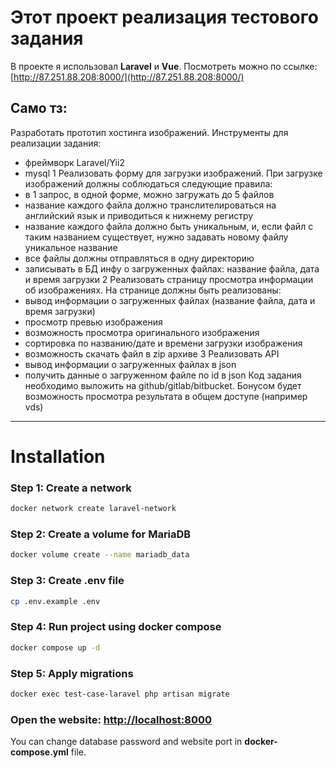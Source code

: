 # Этот проект реализация тестового задания

В проекте я использовал **Laravel** и **Vue**.
Посмотреть можно по ссылке: [http://87.251.88.208:8000/](http://87.251.88.208:8000/)

## Само тз:
Разработать прототип хостинга изображений.
Инструменты для реализации задания:
- фреймворк Laravel/Yii2
- mysql
1 Реализовать форму для загрузки изображений.
При загрузке изображений должны соблюдаться следующие правила:
- в 1 запрос, в одной форме, можно загружать до 5 файлов
- название каждого файла должно транслителироваться на английский язык и приводиться к
нижнему регистру
- название каждого файла должно быть уникальным, и, если файл с таким названием существует,
нужно задавать новому файлу уникальное название
- все файлы должны отправляться в одну директорию
- записывать в БД инфу о загруженных файлах: название файла, дата и время загрузки
2 Реализовать страницу просмотра информации об изображениях.
На странице должны быть реализованы:
- вывод информации о загруженных файлах (название файла, дата и время загрузки)
- просмотр превью изображения
- возможность просмотра оригинального изображения
- сортировка по названию/дате и времени загрузки изображения
- возможность скачать файл в zip архиве
3 Реализовать API
- вывод информации о загруженных файлах в json
- получить данные о загруженном файле по id в json
Код задания необходимо выложить на github/gitlab/bitbucket.
Бонусом будет возможность просмотра результата в общем доступе (например vds)

---

# Installation

### Step 1: Create a network
``` bash
docker network create laravel-network
```

### Step 2: Create a volume for MariaDB
``` bash
docker volume create --name mariadb_data
```

### Step 3:  Create .env file
``` bash
cp .env.example .env
```

### Step 4: Run project using docker compose
``` bash
docker compose up -d
```
### Step 5: Apply migrations
```bash
docker exec test-case-laravel php artisan migrate
```

### Open the website: [http://localhost:8000](http://localhost:8000)

You can change database password and website port in **docker-compose.yml** file.
